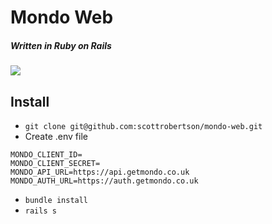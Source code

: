# Mondo Web
##### Written in Ruby on Rails

![](https://upload.scottrobertson.me/Screen-Shot-2016-01-31-00-56-47-WPkXs4Htmf.png)

## Install
- `git clone git@github.com:scottrobertson/mondo-web.git`
- Create .env file
```
MONDO_CLIENT_ID=
MONDO_CLIENT_SECRET=
MONDO_API_URL=https://api.getmondo.co.uk
MONDO_AUTH_URL=https://auth.getmondo.co.uk
```
- `bundle install`
- `rails s`
